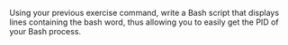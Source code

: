 Using your previous exercise command, write a Bash script that displays lines containing the bash word, thus allowing you to easily get the PID of your Bash process.
